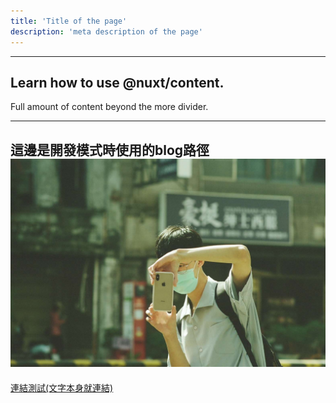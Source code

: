 ```yaml
---
title: 'Title of the page'
description: 'meta description of the page'
---
```


---
Learn how to use @nuxt/content.
---
Full amount of content beyond the more divider.

---
這邊是開發模式時使用的blog路徑
![my image](/img/shoted.jpg)
---
[連結測試(文字本身就連結)](/tttt)